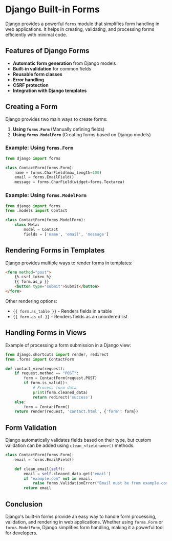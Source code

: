 # Django Built-in Forms

Django provides a powerful `forms` module that simplifies form handling in web applications. It helps in creating, validating, and processing forms efficiently with minimal code.

## Features of Django Forms
- **Automatic form generation** from Django models
- **Built-in validation** for common fields
- **Reusable form classes**
- **Error handling**
- **CSRF protection**
- **Integration with Django templates**

## Creating a Form
Django provides two main ways to create forms:
1. **Using `forms.Form`** (Manually defining fields)
2. **Using `forms.ModelForm`** (Creating forms based on Django models)

### Example: Using `forms.Form`
```python
from django import forms

class ContactForm(forms.Form):
    name = forms.CharField(max_length=100)
    email = forms.EmailField()
    message = forms.CharField(widget=forms.Textarea)
```

### Example: Using `forms.ModelForm`
```python
from django import forms
from .models import Contact

class ContactForm(forms.ModelForm):
    class Meta:
        model = Contact
        fields = ['name', 'email', 'message']
```

## Rendering Forms in Templates
Django provides multiple ways to render forms in templates:
```html
<form method="post">
    {% csrf_token %}
    {{ form.as_p }}
    <button type="submit">Submit</button>
</form>
```
Other rendering options:
- `{{ form.as_table }}` - Renders fields in a table
- `{{ form.as_ul }}` - Renders fields as an unordered list

## Handling Forms in Views
Example of processing a form submission in a Django view:
```python
from django.shortcuts import render, redirect
from .forms import ContactForm

def contact_view(request):
    if request.method == "POST":
        form = ContactForm(request.POST)
        if form.is_valid():
            # Process form data
            print(form.cleaned_data)
            return redirect('success')
    else:
        form = ContactForm()
    return render(request, 'contact.html', {'form': form})
```

## Form Validation
Django automatically validates fields based on their type, but custom validation can be added using `clean_<fieldname>()` methods.
```python
class ContactForm(forms.Form):
    email = forms.EmailField()

    def clean_email(self):
        email = self.cleaned_data.get('email')
        if "example.com" not in email:
            raise forms.ValidationError("Email must be from example.com")
        return email
```

## Conclusion
Django's built-in forms provide an easy way to handle form processing, validation, and rendering in web applications. Whether using `forms.Form` or `forms.ModelForm`, Django simplifies form handling, making it a powerful tool for developers.


